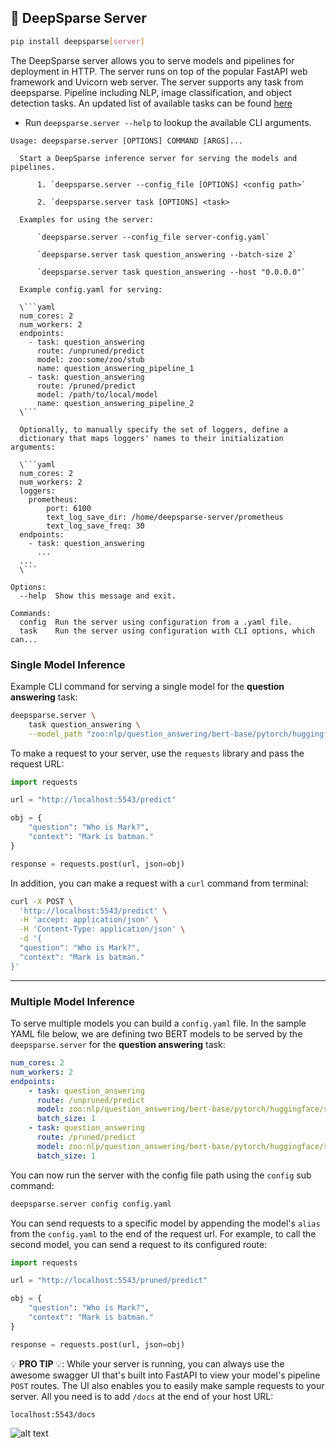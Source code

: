 ## 🔌 DeepSparse Server

```bash
pip install deepsparse[server]
```

The DeepSparse server allows you to serve models and pipelines for deployment in HTTP. The server runs on top of the popular FastAPI web framework and Uvicorn web server.
The server supports any task from deepsparse. Pipeline including NLP, image classification, and object detection tasks.
An updated list of available tasks can be found
[here](https://github.com/neuralmagic/deepsparse/blob/main/src/deepsparse/PIPELINES.md)

 - Run `deepsparse.server --help` to lookup the available CLI arguments.

```
Usage: deepsparse.server [OPTIONS] COMMAND [ARGS]...

  Start a DeepSparse inference server for serving the models and pipelines.

      1. `deepsparse.server --config_file [OPTIONS] <config path>`

      2. `deepsparse.server task [OPTIONS] <task>

  Examples for using the server:

      `deepsparse.server --config_file server-config.yaml`

      `deepsparse.server task question_answering --batch-size 2`

      `deepsparse.server task question_answering --host "0.0.0.0"`

  Example config.yaml for serving:

  \```yaml
  num_cores: 2
  num_workers: 2
  endpoints:
    - task: question_answering
      route: /unpruned/predict
      model: zoo:some/zoo/stub
      name: question_answering_pipeline_1
    - task: question_answering
      route: /pruned/predict
      model: /path/to/local/model
      name: question_answering_pipeline_2
  \```
  
  Optionally, to manually specify the set of loggers, define a 
  dictionary that maps loggers' names to their initialization arguments:
  
  \```yaml
  num_cores: 2
  num_workers: 2
  loggers:
    prometheus:
        port: 6100
        text_log_save_dir: /home/deepsparse-server/prometheus
        text_log_save_freq: 30
  endpoints:
    - task: question_answering
      ...
  ...
  \```
  
Options:
  --help  Show this message and exit.

Commands:
  config  Run the server using configuration from a .yaml file.
  task    Run the server using configuration with CLI options, which can...
```

### Single Model Inference

Example CLI command for serving a single model for the **question answering** task:

```bash
deepsparse.server \
    task question_answering \
    --model_path "zoo:nlp/question_answering/bert-base/pytorch/huggingface/squad/12layer_pruned80_quant-none-vnni"
```

To make a request to your server, use the `requests` library and pass the request URL:

```python
import requests

url = "http://localhost:5543/predict"

obj = {
    "question": "Who is Mark?", 
    "context": "Mark is batman."
}

response = requests.post(url, json=obj)
```

In addition, you can make a request with a `curl` command from terminal:

```bash
curl -X POST \
  'http://localhost:5543/predict' \
  -H 'accept: application/json' \
  -H 'Content-Type: application/json' \
  -d '{
  "question": "Who is Mark?",
  "context": "Mark is batman."
}'
```
__ __
### Multiple Model Inference
To serve multiple models you can build a `config.yaml` file. 
In the sample YAML file below, we are defining two BERT models to be served by the `deepsparse.server` for the **question answering** task:

```yaml
num_cores: 2
num_workers: 2
endpoints:
    - task: question_answering
      route: /unpruned/predict
      model: zoo:nlp/question_answering/bert-base/pytorch/huggingface/squad/base-none
      batch_size: 1
    - task: question_answering
      route: /pruned/predict
      model: zoo:nlp/question_answering/bert-base/pytorch/huggingface/squad/12layer_pruned80_quant-none-vnni
      batch_size: 1
```
You can now run the server with the config file path using the `config` sub command:

```bash
deepsparse.server config config.yaml
```

You can send requests to a specific model by appending the model's `alias` from the `config.yaml` to the end of the request url. For example, to call the second model, you can send a request to its configured route:

```python
import requests

url = "http://localhost:5543/pruned/predict"

obj = {
    "question": "Who is Mark?", 
    "context": "Mark is batman."
}

response = requests.post(url, json=obj)
```

💡 **PRO TIP** 💡: While your server is running, you can always use the awesome swagger UI that's built into FastAPI to view your model's pipeline `POST` routes.
The UI also enables you to easily make sample requests to your server.
All you need is to add `/docs` at the end of your host URL:

    localhost:5543/docs

![alt text](./img/swagger_ui.png)

